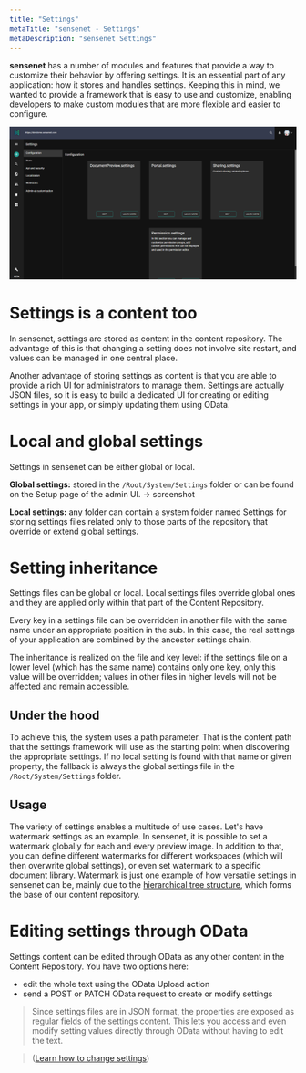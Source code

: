 ```yaml
---
title: "Settings"
metaTitle: "sensenet - Settings"
metaDescription: "sensenet Settings"
---
```


**sensenet** has a number of modules and features that provide a way to customize their behavior by offering settings. It is an essential part of any application: how it stores and handles settings. Keeping this in mind, we wanted to provide a framework that is easy to use and customize, enabling developers to make custom modules that are more flexible and easier to configure.

![Setup dashboard](../../guides/img/setup-dashboard.png "Setup dashboard on the admin surface")

# Settings is a content too
In sensenet, settings are stored as content in the content repository. The advantage of this is that changing a setting does not involve site restart, and values can be managed in one central place.

Another advantage of storing settings as content is that you are able to provide a rich UI for administrators to manage them. Settings are actually JSON files, so it is easy to build a dedicated UI for creating or editing settings in your app, or simply updating them using OData.

# Local and global settings
Settings in sensenet can be either global or local.

**Global settings:** stored in the `/Root/System/Settings` folder or can be found on the Setup page of the admin UI.
-> screenshot

**Local settings:** any folder can contain a system folder named Settings for storing settings files related only to those parts of the repository that override or extend global settings.

# Setting inheritance
Settings files can be global or local. Local settings files override global ones and they are applied only within that part of the Content Repository.

Every key in a settings file can be overridden in another file with the same name under an appropriate position in the sub.
In this case, the real settings of your application are combined by the ancestor settings chain.

The inheritance is realized on the file and key level: if the settings file on a lower level (which has the same name) contains only one key, only this value will be overridden; values in other files in higher levels will not be affected and remain accessible.

## Under the hood
To achieve this, the system uses a path parameter. That is the content path that the settings framework will use as the starting point when discovering the appropriate settings. If no local setting is found with that name or given property, the fallback is always the global settings file in the `/Root/System/Settings` folder.

## Usage
The variety of settings enables a multitude of use cases. Let's have watermark settings as an example. In sensenet, it is possible to set a watermark globally for each and every preview image. In addition to that, you can define different watermarks for different workspaces (which will then overwrite global settings), or even set watermark to a specific document library.
Watermark is just one example of how versatile settings in sensenet can be, mainly due to the [hierarchical tree structure](/concepts/content-tree), which forms the base of our content repository.

# Editing settings through OData
Settings content can be edited through OData as any other content in the Content Repository.
You have two options here:

- edit the whole text using the OData Upload action
- send a POST or PATCH OData request to create or modify settings

> Since settings files are in JSON format, the properties are exposed as regular fields of the settings content. This lets you access and even modify setting values directly through OData without having to edit the text.

> ([Learn how to change settings](/guides/setup))
